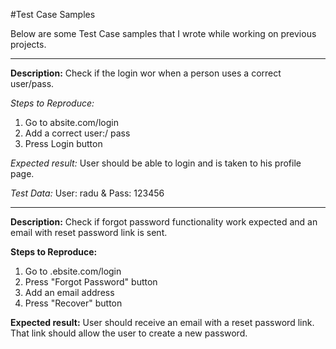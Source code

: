 #Test Case Samples

Below are some Test Case samples that I wrote while working on previous projects.

-------------------------

**Description:**
Check if the login wor when a person uses a correct user/pass.

*Steps to Reproduce:*
1. Go to absite.com/login
2. Add a correct user:/ pass
3. Press Login button

*Expected result:*
User should be able to login and is taken to his profile page.

*Test Data:*
User: radu & Pass: 123456


--------------------------
**Description:**
Check if forgot password functionality work expected and an email with reset password link is sent.

**Steps to Reproduce:**

1. Go to .ebsite.com/login
2. Press "Forgot Password" button
3. Add an email address
4. Press "Recover" button

**Expected result:**
User should receive an email with a reset password link. That link should allow the user to create a new password.

